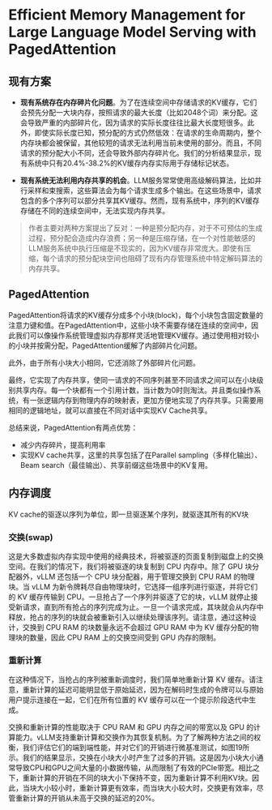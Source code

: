 # Efficient Memory Management for Large Language Model Serving with PagedAttention

## 现有方案
* **现有系统存在内存碎片化问题**。为了在连续空间中存储请求的KV缓存，它们会预先分配一大块内存，按照请求的最大长度（比如2048个词）来分配。这会导致严重的内部碎片化，因为请求的实际长度往往比最大长度短很多。此外，即使实际长度已知，预分配的方式仍然低效：在请求的生命周期内，整个内存块都会被保留，其他较短的请求无法利用当前未使用的部分。而且，不同请求的预分配大小不同，还会导致外部内存碎片化。我们的分析结果显示，现有系统中只有20.4%-38.2%的KV缓存内存实际用于存储标记状态。

* **现有系统无法利用内存共享的机会**。LLM服务常常使用高级解码算法，比如并行采样和束搜索，这些算法会为每个请求生成多个输出。在这些场景中，请求包含的多个序列可以部分共享其KV缓存。然而，现有系统中，序列的KV缓存存储在不同的连续空间中，无法实现内存共享。

> 作者主要对两种方案提出了反对：一种是预分配内存，对于不可预估的生成过程，预分配会造成内存浪费；另一种是压缩存储，在一个对性能敏感的LLM服务系统中执行压缩是不现实的，因为KV缓存非常庞大。即使有压缩，每个请求的预分配块空间也阻碍了现有内存管理系统中特定解码算法的内存共享。

## PagedAttention
PagedAttention将请求的KV缓存分成多个小块(block)，每个小块包含固定数量的注意力键和值。在PagedAttention中，这些小块不需要存储在连续的空间中，因此我们可以像操作系统管理虚拟内存那样灵活地管理KV缓存。通过使用相对较小的小块并按需分配，PagedAttention缓解了内部碎片化问题。

此外，由于所有小块大小相同，它还消除了外部碎片化问题。

最终，它实现了内存共享，使同一请求的不同序列甚至不同请求之间可以在小块级别共享内存。每一个块都有一个引用计数，当计数为0时则淘汰。并且类似操作系统，有一张逻辑内存到物理内存的映射表，更加方便地实现了内存共享。只需要用相同的逻辑地址，就可以直接在不同对话中实现KV Cache共享。

总结来说，PagedAttention有两点优势：
* 减少内存碎片，提高利用率
* 实现KV cache共享，这里的共享包括了在Parallel sampling（多样化输出）、Beam search（最佳输出）、共享前缀这些场景中的KV复用。

## 内存调度
KV cache的驱逐以序列为单位，即一旦驱逐某个序列，就驱逐其所有的KV块
### 交换(swap)
这是大多数虚拟内存实现中使用的经典技术，将被驱逐的页面复制到磁盘上的交换空间。在我们的情况下，我们将被驱逐的块复制到 CPU 内存中。除了 GPU 块分配器外，vLLM 还包括一个 CPU 块分配器，用于管理交换到 CPU RAM 的物理块。当 vLLM 为新令牌耗尽自由物理块时，它选择一组序列进行驱逐，并将它们的 KV 缓存传输到 CPU。一旦抢占了一个序列并驱逐了它的块，vLLM 就停止接受新请求，直到所有抢占的序列完成为止。一旦一个请求完成，其块就会从内存中释放，抢占的序列的块就会被重新引入以继续处理该序列。请注意，通过这种设计，交换到 CPU RAM 的块数量永远不会超过 GPU RAM 中为 KV 缓存分配的物理块的数量，因此 CPU RAM 上的交换空间受到 GPU 内存的限制。
### 重新计算
在这种情况下，当抢占的序列被重新调度时，我们简单地重新计算 KV 缓存。请注意，重新计算的延迟可能明显低于原始延迟，因为在解码时生成的令牌可以与原始用户提示连接在一起，它们在所有位置的 KV 缓存可以在一个提示阶段迭代中生成。

交换和重新计算的性能取决于 CPU RAM 和 GPU 内存之间的带宽以及 GPU 的计算能力。vLLM支持重新计算和交换作为其恢复机制。为了了解两种方法之间的权衡，我们评估它们的端到端性能，并对它们的开销进行微基准测试，如图19所示。我们的结果显示，交换在小块大小时产生了过多的开销。这是因为小块大小通常导致CPU和GPU之间大量的小数据传输，从而限制了有效的PCIe带宽。相比之下，重新计算的开销在不同的块大小下保持不变，因为重新计算不利用KV块。因此，当块大小较小时，重新计算更有效率，而当块大小较大时，交换更有效率，尽管重新计算的开销从未高于交换的延迟的20%。



  
